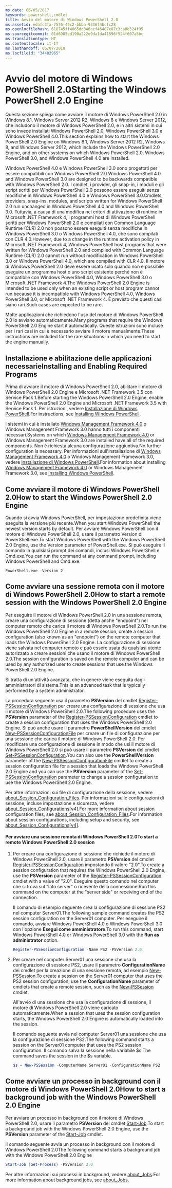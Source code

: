 ```yaml
---
ms.date: 06/05/2017
keywords: powershell,cmdlet
title: Avvio del motore di Windows PowerShell 2.0
ms.assetid: edafc2fa-7576-49c2-bbba-9336f4bcfc28
ms.openlocfilehash: 618745ff4865dd046acf46487e87c3ca0e324f95
ms.sourcegitcommit: 01d6985ed190a222e9da1da41596f524f607a5bc
ms.translationtype: HT
ms.contentlocale: it-IT
ms.lasthandoff: 06/07/2018
ms.locfileid: "34482965"
---
```

# <a name="starting-the-windows-powershell-20-engine"></a><span data-ttu-id="61674-103">Avvio del motore di Windows PowerShell 2.0</span><span class="sxs-lookup"><span data-stu-id="61674-103">Starting the Windows PowerShell 2.0 Engine</span></span>

<span data-ttu-id="61674-104">Questa sezione spiega come avviare il motore di Windows PowerShell 2.0 in Windows 8.1, Windows Server 2012 R2, Windows 8 e Windows Server 2012, che includono il motore di Windows PowerShell 2.0, e in altri sistemi in cui sono invece installati Windows PowerShell 2.0, Windows PowerShell 3.0 e Windows PowerShell 4.0.</span><span class="sxs-lookup"><span data-stu-id="61674-104">This section explains how to start the Windows PowerShell 2.0 Engine on Windows 8.1, Windows Server 2012 R2, Windows 8, and Windows Server 2012, which include the Windows PowerShell 2.0 Engine, and on other systems on which Windows PowerShell 2.0, Windows PowerShell 3.0, and Windows PowerShell 4.0 are installed.</span></span>

<span data-ttu-id="61674-105">Windows PowerShell 4.0 e Windows PowerShell 3.0 sono progettati per essere compatibili con Windows PowerShell 2.0.</span><span class="sxs-lookup"><span data-stu-id="61674-105">Windows PowerShell 4.0 and Windows PowerShell 3.0 are designed to be backwards compatible with Windows PowerShell 2.0.</span></span> <span data-ttu-id="61674-106">I cmdlet, i provider, gli snap-in, i moduli e gli script scritti per Windows PowerShell 2.0 possono essere eseguiti senza modifiche in Windows PowerShell 4.0 e Windows PowerShell 3.0.</span><span class="sxs-lookup"><span data-stu-id="61674-106">Cmdlets, providers, snap-ins, modules, and scripts written for Windows PowerShell 2.0 run unchanged in Windows PowerShell 4.0 and Windows PowerShell 3.0.</span></span> <span data-ttu-id="61674-107">Tuttavia, a causa di una modifica nei criteri di attivazione di runtime in Microsoft .NET Framework 4, i programmi host di Windows PowerShell scritti per Windows PowerShell 2.0 e compilati con Common Language Runtime (CLR) 2.0 non possono essere eseguiti senza modifiche in Windows PowerShell 3.0 o Windows PowerShell 4.0, che sono compilati con CLR 4.0.</span><span class="sxs-lookup"><span data-stu-id="61674-107">However, due to a change in the runtime activation policy in Microsoft .NET Framework 4, Windows PowerShell host programs that were written for Windows PowerShell 2.0 and compiled with Common Language Runtime (CLR) 2.0 cannot run without modification in Windows PowerShell 3.0 or Windows PowerShell 4.0, which are compiled with CLR 4.0.</span></span> <span data-ttu-id="61674-108">Il motore di Windows PowerShell 2.0 deve essere usato solo quando non è possibile eseguire un programma host o uno script esistente perché non è compatibile con Windows PowerShell 4.0, Windows PowerShell 3.0 o Microsoft .NET Framework 4.</span><span class="sxs-lookup"><span data-stu-id="61674-108">The Windows PowerShell 2.0 Engine is intended to be used only when an existing script or host program cannot run because it is incompatible with Windows PowerShell 4.0, Windows PowerShell 3.0, or Microsoft .NET Framework 4.</span></span> <span data-ttu-id="61674-109">È previsto che questi casi siano rari.</span><span class="sxs-lookup"><span data-stu-id="61674-109">Such cases are expected to be rare.</span></span>

<span data-ttu-id="61674-110">Molte applicazioni che richiedono l'uso del motore di Windows PowerShell 2.0 lo avviano automaticamente.</span><span class="sxs-lookup"><span data-stu-id="61674-110">Many programs that require the Windows PowerShell 2.0 Engine start it automatically.</span></span> <span data-ttu-id="61674-111">Queste istruzioni sono incluse per i rari casi in cui è necessario avviare il motore manualmente.</span><span class="sxs-lookup"><span data-stu-id="61674-111">These instructions are included for the rare situations in which you need to start the engine manually.</span></span>

## <a name="installing-and-enabling-required-programs"></a><span data-ttu-id="61674-112">Installazione e abilitazione delle applicazioni necessarie</span><span class="sxs-lookup"><span data-stu-id="61674-112">Installing and Enabling Required Programs</span></span>

<span data-ttu-id="61674-113">Prima di avviare il motore di Windows PowerShell 2.0, abilitare il motore di Windows PowerShell 2.0 Engine e Microsoft .NET Framework 3.5 con Service Pack 1.</span><span class="sxs-lookup"><span data-stu-id="61674-113">Before starting the Windows PowerShell 2.0 Engine, enable the Windows PowerShell 2.0 Engine and Microsoft .NET Framework 3.5 with Service Pack 1.</span></span> <span data-ttu-id="61674-114">Per istruzioni, vedere [Installazione di Windows PowerShell](Installing-Windows-PowerShell.md).</span><span class="sxs-lookup"><span data-stu-id="61674-114">For instructions, see [Installing Windows PowerShell](Installing-Windows-PowerShell.md).</span></span>

<span data-ttu-id="61674-115">I sistemi in cui è installato [Windows Management Framework 4.0](http://go.microsoft.com/fwlink/?LinkID=293881) o Windows Management Framework 3.0 hanno tutti i componenti necessari.</span><span class="sxs-lookup"><span data-stu-id="61674-115">Systems on which [Windows Management Framework 4.0](http://go.microsoft.com/fwlink/?LinkID=293881) or Windows Management Framework 3.0 are installed have all of the required components.</span></span> <span data-ttu-id="61674-116">Non è richiesta alcuna configurazione aggiuntiva.</span><span class="sxs-lookup"><span data-stu-id="61674-116">No further configuration is necessary.</span></span> <span data-ttu-id="61674-117">Per informazioni sull'installazione di [Windows Management Framework 4.0](http://go.microsoft.com/fwlink/?LinkID=293881) o Windows Management Framework 3.0, vedere [Installazione di Windows PowerShell](Installing-Windows-PowerShell.md).</span><span class="sxs-lookup"><span data-stu-id="61674-117">For information about installing [Windows Management Framework 4.0](http://go.microsoft.com/fwlink/?LinkID=293881) or Windows Management Framework 3.0, see [Installing Windows PowerShell](Installing-Windows-PowerShell.md).</span></span>

## <a name="how-to-start-the-windows-powershell-20-engine"></a><span data-ttu-id="61674-118">Come avviare il motore di Windows PowerShell 2.0</span><span class="sxs-lookup"><span data-stu-id="61674-118">How to start the Windows PowerShell 2.0 Engine</span></span>

<span data-ttu-id="61674-119">Quando si avvia Windows PowerShell, per impostazione predefinita viene eseguita la versione più recente.</span><span class="sxs-lookup"><span data-stu-id="61674-119">When you start Windows PowerShell the newest version starts by default.</span></span> <span data-ttu-id="61674-120">Per avviare Windows PowerShell con il motore di Windows PowerShell 2.0, usare il parametro Version di PowerShell.exe.</span><span class="sxs-lookup"><span data-stu-id="61674-120">To start Windows PowerShell with the Windows PowerShell 2.0 Engine, use the Version parameter of PowerShell.exe.</span></span> <span data-ttu-id="61674-121">Si può eseguire il comando in qualsiasi prompt dei comandi, inclusi Windows PowerShell e Cmd.exe.</span><span class="sxs-lookup"><span data-stu-id="61674-121">You can run the command at any command prompt, including Windows PowerShell and Cmd.exe.</span></span>

```
PowerShell.exe -Version 2
```

## <a name="how-to-start-a-remote-session-with-the-windows-powershell-20-engine"></a><span data-ttu-id="61674-122">Come avviare una sessione remota con il motore di Windows PowerShell 2.0</span><span class="sxs-lookup"><span data-stu-id="61674-122">How to start a remote session with the Windows PowerShell 2.0 Engine</span></span>

<span data-ttu-id="61674-123">Per eseguire il motore di Windows PowerShell 2.0 in una sessione remota, creare una configurazione di sessione (detta anche "endpoint") nel computer remoto che carica il motore di Windows PowerShell 2.0.</span><span class="sxs-lookup"><span data-stu-id="61674-123">To run the Windows PowerShell 2.0 Engine in a remote session, create a session configuration (also known as an "endpoint") on the remote computer that loads the Windows PowerShell 2.0 Engine.</span></span> <span data-ttu-id="61674-124">La configurazione di sessione viene salvata nel computer remoto e può essere usata da qualsiasi utente autorizzato a creare sessioni che usano il motore di Windows PowerShell 2.0.</span><span class="sxs-lookup"><span data-stu-id="61674-124">The session configuration is saved on the remote computer and can be used by any authorized user to create sessions that use the Windows PowerShell 2.0 Engine.</span></span>

<span data-ttu-id="61674-125">Si tratta di un'attività avanzata, che in genere viene eseguita dagli amministratori di sistema.</span><span class="sxs-lookup"><span data-stu-id="61674-125">This is an advanced task that is typically performed by a system administrator.</span></span>

<span data-ttu-id="61674-126">La procedura seguente usa il parametro **PSVersion** del cmdlet [Register-PSSessionConfiguration](https://technet.microsoft.com/library/e9152ae2-bd6d-4056-9bc7-dc1893aa29ea) per creare una configurazione di sessione che usa il motore di Windows PowerShell 2.0.</span><span class="sxs-lookup"><span data-stu-id="61674-126">The following procedure uses the **PSVersion** parameter of the [Register-PSSessionConfiguration](https://technet.microsoft.com/library/e9152ae2-bd6d-4056-9bc7-dc1893aa29ea) cmdlet to create a session configuration that uses the Windows PowerShell 2.0 Engine.</span></span> <span data-ttu-id="61674-127">Si può anche usare il parametro **PowerShellVersion** del cmdlet [New-PSSessionConfigurationFile](https://technet.microsoft.com/library/5f3e3633-6e90-479c-aea9-ba45a1954866) per creare un file di configurazione per una sessione che carica il motore di Windows PowerShell 2.0. Per modificare una configurazione di sessione in modo che usi il motore di Windows PowerShell 2.0 si può usare il parametro **PSVersion** del cmdlet [Set-PSSessionConfiguration](https://technet.microsoft.com/library/b21fbad3-1759-4260-b206-dcb8431cd6ea).</span><span class="sxs-lookup"><span data-stu-id="61674-127">You can also use the **PowerShellVersion** parameter of the [New-PSSessionConfigurationFile](https://technet.microsoft.com/library/5f3e3633-6e90-479c-aea9-ba45a1954866) cmdlet to create a session configuration file for a session that loads the Windows PowerShell 2.0 Engine and you can use the **PSVersion** parameter of the [Set-PSSessionConfiguration](https://technet.microsoft.com/library/b21fbad3-1759-4260-b206-dcb8431cd6ea) parameter to change a session configuration to use the Windows PowerShell 2.0 Engine.</span></span>

<span data-ttu-id="61674-128">Per altre informazioni sui file di configurazione della sessione, vedere [about_Session_Configuration_Files](https://technet.microsoft.com/library/c7217447-1ebf-477b-a8ef-4dbe9a1473b8). Per informazioni sulle configurazioni di sessione, incluse impostazione e sicurezza, vedere [about_Session_Configurations[v4]](https://technet.microsoft.com/library/a2fbe12a-350c-4d04-be50-24102824e3ab).</span><span class="sxs-lookup"><span data-stu-id="61674-128">For more information about session configuration files, see [about_Session_Configuration_Files](https://technet.microsoft.com/library/c7217447-1ebf-477b-a8ef-4dbe9a1473b8).For information about session configurations, including setup and security, see [about_Session_Configurations[v4]](https://technet.microsoft.com/library/a2fbe12a-350c-4d04-be50-24102824e3ab).</span></span>

#### <a name="to-start-a-remote-windows-powershell-20-session"></a><span data-ttu-id="61674-129">Per avviare una sessione remota di Windows PowerShell 2.0</span><span class="sxs-lookup"><span data-stu-id="61674-129">To start a remote Windows PowerShell 2.0 session</span></span>

1. <span data-ttu-id="61674-130">Per creare una configurazione di sessione che richiede il motore di Windows PowerShell 2.0, usare il parametro **PSVersion** del cmdlet [Register-PSSessionConfiguration](https://technet.microsoft.com/library/e9152ae2-bd6d-4056-9bc7-dc1893aa29ea) impostando il valore "2.0".</span><span class="sxs-lookup"><span data-stu-id="61674-130">To create a session configuration that requires the Windows PowerShell 2.0 Engine, use the **PSVersion** parameter of the [Register-PSSessionConfiguration](https://technet.microsoft.com/library/e9152ae2-bd6d-4056-9bc7-dc1893aa29ea) cmdlet with a value of "2.0".</span></span> <span data-ttu-id="61674-131">Eseguire questo comando nel computer che si trova sul "lato server" o ricevente della connessione.</span><span class="sxs-lookup"><span data-stu-id="61674-131">Run this command on the computer at the "server side" or receiving end of the connection.</span></span>

   <span data-ttu-id="61674-132">Il comando di esempio seguente crea la configurazione di sessione PS2 nel computer Server01.</span><span class="sxs-lookup"><span data-stu-id="61674-132">The following sample command creates the PS2 session configuration on the Server01 computer.</span></span> <span data-ttu-id="61674-133">Per eseguire il comando, avviare Windows PowerShell 4.0 o Windows PowerShell 3.0 con l'opzione **Esegui come amministratore**.</span><span class="sxs-lookup"><span data-stu-id="61674-133">To run this command, start Windows PowerShell 4.0 or Windows PowerShell 3.0 with the **Run as administrator** option.</span></span>

   ```powershell
   Register-PSSessionConfiguration -Name PS2 -PSVersion 2.0
   ```

2. <span data-ttu-id="61674-134">Per creare nel computer Server01 una sessione che usa la configurazione di sessione PS2, usare il parametro **ConfigurationName** dei cmdlet per la creazione di una sessione remota, ad esempio [New-PSSession](https://technet.microsoft.com/library/76f6628c-054c-4eda-ba7a-a6f28daaa26f).</span><span class="sxs-lookup"><span data-stu-id="61674-134">To create a session on the Server01 computer that uses the PS2 session configuration, use the **ConfigurationName** parameter of cmdlets that create a remote session, such as the [New-PSSession](https://technet.microsoft.com/library/76f6628c-054c-4eda-ba7a-a6f28daaa26f) cmdlet.</span></span>

   <span data-ttu-id="61674-135">All'avvio di una sessione che usa la configurazione di sessione, il motore di Windows PowerShell 2.0 viene caricato automaticamente.</span><span class="sxs-lookup"><span data-stu-id="61674-135">When a session that uses the session configuration starts, the Windows PowerShell 2.0 Engine is automatically loaded into the session.</span></span>

   <span data-ttu-id="61674-136">Il comando seguente avvia nel computer Server01 una sessione che usa la configurazione di sessione PS2.</span><span class="sxs-lookup"><span data-stu-id="61674-136">The following command starts a session on the Server01 computer that uses the PS2 session configuration.</span></span> <span data-ttu-id="61674-137">Il comando salva la sessione nella variabile $s.</span><span class="sxs-lookup"><span data-stu-id="61674-137">The command saves the session in the $s variable.</span></span>

   ```powershell
   $s = New-PSSession -ComputerName Server01 -ConfigurationName PS2
   ```

## <a name="how-to-start-a-background-job-with-the-windows-powershell-20-engine"></a><span data-ttu-id="61674-138">Come avviare un processo in background con il motore di Windows PowerShell 2.0</span><span class="sxs-lookup"><span data-stu-id="61674-138">How to start a background job with the Windows PowerShell 2.0 Engine</span></span>

<span data-ttu-id="61674-139">Per avviare un processo in background con il motore di Windows PowerShell 2.0, usare il parametro **PSVersion** del cmdlet [Start-Job](https://technet.microsoft.com/library/2bc04935-0deb-4ec0-b856-d7290cca6442).</span><span class="sxs-lookup"><span data-stu-id="61674-139">To start a background job with the Windows PowerShell 2.0 Engine, use the **PSVersion** parameter of the [Start-Job](https://technet.microsoft.com/library/2bc04935-0deb-4ec0-b856-d7290cca6442) cmdlet.</span></span>

<span data-ttu-id="61674-140">Il comando seguente avvia un processo in background con il motore di Windows PowerShell 2.0</span><span class="sxs-lookup"><span data-stu-id="61674-140">The following command starts a background job with the Windows PowerShell 2.0 Engine</span></span>

```powershell
Start-Job {Get-Process} -PSVersion 2.0
```

<span data-ttu-id="61674-141">Per altre informazioni sui processi in background, vedere [about_Jobs](/powershell/module/microsoft.powershell.core/about/about_jobs).</span><span class="sxs-lookup"><span data-stu-id="61674-141">For more information about background jobs, see [about_Jobs](/powershell/module/microsoft.powershell.core/about/about_jobs).</span></span>
